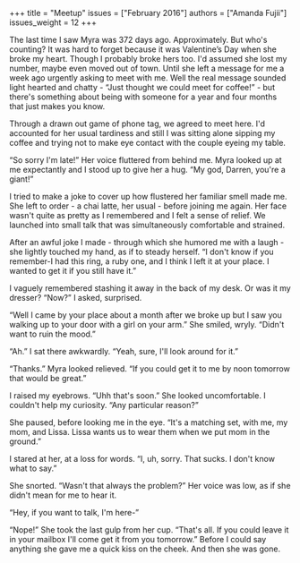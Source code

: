 +++
title = "Meetup"
issues = ["February 2016"]
authors = ["Amanda Fujii"]
issues_weight = 12
+++

The last time I saw Myra was 372 days ago. Approximately. But who's counting? It was hard to forget because it was Valentine’s Day when she broke my heart. Though I probably broke hers too. I'd assumed she lost my number, maybe even moved out of town. Until she left a message for me a week ago urgently asking to meet with me. Well the real message sounded light hearted and chatty - “Just thought we could meet for coffee!” - but there's something about being with someone for a year and four months that just makes you know.

Through a drawn out game of phone tag, we agreed to meet here. I'd accounted for her usual tardiness and still I was sitting alone sipping my coffee and trying not to make eye contact with the couple eyeing my table.

“So sorry I'm late!” Her voice fluttered from behind me. Myra looked up at me expectantly and I stood up to give her a hug. “My god, Darren, you're a giant!”

I tried to make a joke to cover up how flustered her familiar smell made me. She left to order - a chai latte, her usual - before joining me again. Her face wasn't quite as pretty as I remembered and I felt a sense of relief. We launched into small talk that was simultaneously comfortable and strained.

After an awful joke I made - through which she humored me with a laugh - she lightly touched my hand, as if to steady herself. “I don't know if you remember-I had this ring, a ruby one, and I think I left it at your place. I wanted to get it if you still have it.”

I vaguely remembered stashing it away in the back of my desk. Or was it my dresser? “Now?” I asked, surprised.

“Well I came by your place about a month after we broke up but I saw you walking up to your door with a girl on your arm.” She smiled, wryly. “Didn't want to ruin the mood.”

“Ah.” I sat there awkwardly. “Yeah, sure, I'll look around for it.”

“Thanks.” Myra looked relieved. “If you could get it to me by noon tomorrow that would be great.”

I raised my eyebrows. “Uhh that's soon.” She looked uncomfortable. I couldn't help my curiosity. “Any particular reason?”

She paused, before looking me in the eye. “It's a matching set, with me, my mom, and Lissa. Lissa wants us to wear them when we put mom in the ground.”

I stared at her, at a loss for words. “I, uh, sorry. That sucks. I don't know what to say.”

She snorted. “Wasn't that always the problem?” Her voice was low, as if she didn't mean for me to hear it.

“Hey, if you want to talk, I'm here-”

“Nope!” She took the last gulp from her cup. “That's all. If you could leave it in your mailbox I'll come get it from you tomorrow.” Before I could say anything she gave me a quick kiss on the cheek. And then she was gone.
